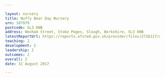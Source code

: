 ```yaml
---

layout: nursery
title: Nuffy Bear Day Nursery
urn: 107979
postcode: SL3 6NB
address: Wexham Street, Stoke Poges, Slough, Berkshire, SL3 6NB
latestReportUrl: https://reports.ofsted.gov.uk/provider/files/2726127/urn/107979.pdf
teaching: 2
development: 2
leadership: 2
outcomes: 2
overall: 2
date: 31 August 2017

---
```

